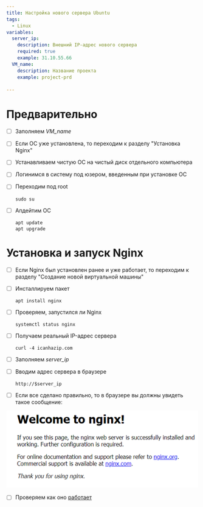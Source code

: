 ```yaml
---
title: Настройка нового сервера Ubuntu 
tags:
  - Linux
variables:
  server_ip:
    description: Внешний IP-адрес нового сервера
    required: true
    example: 31.10.55.66
  VM_name:
    description: Название проекта
    example: project-prd

---
```


# Предварительно

- [ ] Заполняем <var>VM_name</var>
- [ ] Если ОС уже установлена, то переходим к разделу "Установка Nginx"

- [ ] Устанавливаем чистую ОС на чистый диск отдельного компьютера
- [ ] Логинимся в систему под юзером, введенным при установке ОС
- [ ] Переходим под root

  ```
  sudo su
  ```

- [ ] Апдейтим ОС

  ```
  apt update
  apt upgrade
  ```

# Установка и запуск Nginx

- [ ] Если Nginx был установлен ранее и уже работает, то переходим к разделу "Создание новой виртуальной машины"
- [ ] Инсталлируем пакет

  ```
  apt install nginx
  ```

- [ ] Проверяем, запустился ли Nginx

  ```
  systemctl status nginx
  ```

- [ ] Получаем реальный IP-адрес сервера

  ```
  curl -4 icanhazip.com
  ```

- [ ] Заполняем <var>server_ip</var>

- [ ] Вводим адрес сервера в браузере

  ```
  http://$server_ip
  ```

- [ ] Если все сделано правильно, то в браузере вы должны увидеть такое сообщение:

![Изображение](public/nginx_started.png "Это успех")

- [ ] Проверяем как оно [работает](http://)